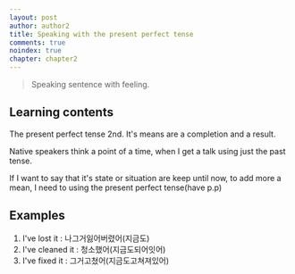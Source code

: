 ```yaml
---
layout: post
author: author2
title: Speaking with the present perfect tense
comments: true
noindex: true
chapter: chapter2
---
```

>Speaking sentence with feeling.

## Learning contents
The present perfect tense 2nd. It's means are a completion and a result. 

Native speakers think a point of a time, when I get a talk using just the past tense.

If I want to say that it's state or situation are keep until now, to add more a mean, I need to using the present perfect tense(have p.p)

## Examples
1. I've lost it 
: 나그거잃어버렸어(지금도)
2. I've cleaned it 
: 청소했어(지금도되어잇어)
3. I've fixed it 
: 그거고쳤어(지금도고쳐져있어)
